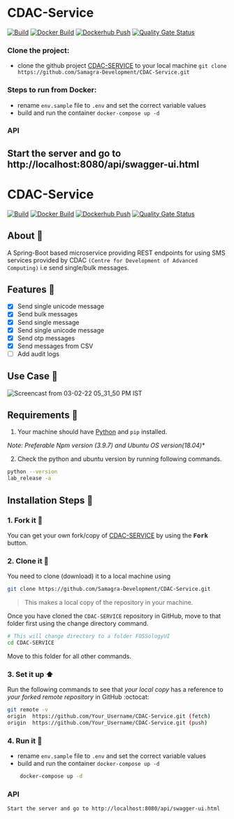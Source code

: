 # CDAC-Service

[![Build](https://github.com/Samagra-Development/CDAC-Service/actions/workflows/build.yml/badge.svg)](https://github.com/Samagra-Development/CDAC-Service/actions/workflows/build.yml)
[![Docker Build](https://github.com/Samagra-Development/CDAC-Service/actions/workflows/docker.yml/badge.svg)](https://github.com/Samagra-Development/CDAC-Service/actions/workflows/docker.yml)
[![Dockerhub Push](https://github.com/Samagra-Development/CDAC-Service/actions/workflows/docker-push.yml/badge.svg)](https://github.com/Samagra-Development/CDAC-Service/actions/workflows/docker-push.yml)
[![Quality Gate Status](https://sonarcloud.io/api/project_badges/measure?project=Samagra-Development_CDAC-Service&metric=alert_status)](https://sonarcloud.io/dashboard?id=Samagra-Development_CDAC-Service)

### Clone the project:  
- clone the github project [CDAC-SERVICE](https://github.com/Samagra-Development/CDAC-Service.git) to your local machine `git clone https://github.com/Samagra-Development/CDAC-Service.git`

### Steps to run from Docker:  
- rename `env.sample` file to `.env` and set the correct variable values
- build and run the container `docker-compose up -d`

### API
Start the server and go to http://localhost:8080/api/swagger-ui.html
-----------------------

<p align="center">
  <h1>CDAC-Service</h1>
</p>

[![Build](https://github.com/Samagra-Development/CDAC-Service/actions/workflows/build.yml/badge.svg)](https://github.com/Samagra-Development/CDAC-Service/actions/workflows/build.yml)
[![Docker Build](https://github.com/Samagra-Development/CDAC-Service/actions/workflows/docker.yml/badge.svg)](https://github.com/Samagra-Development/CDAC-Service/actions/workflows/docker.yml)
[![Dockerhub Push](https://github.com/Samagra-Development/CDAC-Service/actions/workflows/docker-push.yml/badge.svg)](https://github.com/Samagra-Development/CDAC-Service/actions/workflows/docker-push.yml)
[![Quality Gate Status](https://sonarcloud.io/api/project_badges/measure?project=Samagra-Development_CDAC-Service&metric=alert_status)](https://sonarcloud.io/dashboard?id=Samagra-Development_CDAC-Service)

## About :open_book:

A Spring-Boot based microservice providing REST endpoints for using SMS services provided by CDAC ```(Centre for Development of Advanced Computing)``` i.e send single/bulk messages.

## Features :dart:

- [x] Send single unicode message
- [x] Send bulk messages
- [x] Send single message
- [x] Send single unicode message
- [x] Send otp messages
- [x] Send messages from CSV
- [ ] Add audit logs

## Use Case :rocket:

![Screencast from 03-02-22 05_31_50 PM IST](https://user-images.githubusercontent.com/56133783/152341126-ac03baa3-258c-473a-956a-d0973682234a.gif)


## Requirements :scroll:

1. Your machine should have [Python](https://www.python.org/downloads/) and ```pip``` installed.

*Note: Preferable Npm version (3.9.7) and Ubuntu OS version(18.04)**

2. Check the python and ubuntu version by running following commands.
```sh
python --version
lab_release -a
```


## Installation Steps :walking:

### 1. Fork it :fork_and_knife:

You can get your own fork/copy of [CDAC-SERVICE](https://github.com/Samagra-Development/CDAC-Service.git) by using the <kbd><b>Fork</b></kbd> button.

### 2. Clone it :busts_in_silhouette:

You need to clone (download) it to a local machine using

```sh
git clone https://github.com/Samagra-Development/CDAC-Service.git
```

> This makes a local copy of the repository in your machine.

Once you have cloned the `CDAC-SERVICE` repository in GitHub, move to that folder first using the change directory command.

```sh
# This will change directory to a folder FOSSologyUI
cd CDAC-SERVICE
```

Move to this folder for all other commands.

### 3. Set it up :arrow_up:

Run the following commands to see that _your local copy_ has a reference to _your forked remote repository_ in GitHub :octocat:

```sh
git remote -v
origin  https://github.com/Your_Username/CDAC-Service.git (fetch)
origin  https://github.com/Your_Username/CDAC-Service.git (push)
```
### 4. Run it :checkered_flag:

- rename `env.sample` file to `.env` and set the correct variable values
- build and run the container `docker-compose up -d`
```sh
    docker-compose up -d
```

### API
    Start the server and go to http://localhost:8080/api/swagger-ui.html
